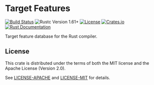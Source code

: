 Target Features
===============
[![Build Status](https://github.com/calebzulawski/target-features/workflows/Build/badge.svg?branch=master)](https://github.com/calebzulawski/target-features/actions)
![Rustc Version 1.61+](https://img.shields.io/badge/rustc-1.61+-lightgray.svg)
[![License](https://img.shields.io/crates/l/target-features)](https://crates.io/crates/target-features)
[![Crates.io](https://img.shields.io/crates/v/target-features)](https://crates.io/crates/target-features)
[![Rust Documentation](https://img.shields.io/badge/api-rustdoc-blue.svg)](https://docs.rs/target-features)

Target feature database for the Rust compiler.

## License
This crate is distributed under the terms of both the MIT license and the Apache License (Version 2.0).

See [LICENSE-APACHE](LICENSE-APACHE) and [LICENSE-MIT](LICENSE-MIT) for details.
